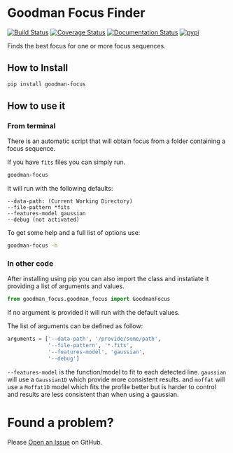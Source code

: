


# Goodman Focus Finder

[![Build Status](https://travis-ci.org/soar-telescope/goodman_focus.svg?branch=master)](https://travis-ci.org/soar-telescope/goodman_focus)
[![Coverage Status](https://coveralls.io/repos/github/soar-telescope/goodman_focus/badge.svg?branch=master)](https://coveralls.io/github/soar-telescope/goodman_focus?branch=master)
[![Documentation Status](https://readthedocs.org/projects/goodman-focus/badge/?version=latest)](https://goodman-focus.readthedocs.io/en/latest/?badge=latest)
[![pypi](https://img.shields.io/pypi/v/goodman_focus.svg?style=flat)](https://pypi.org/project/goodman-focus/)

Finds the best focus for one or more focus sequences.

## How to Install

```bash
pip install goodman-focus
```

## How to use it

### From terminal

There is an automatic script that will obtain focus from a folder containing
a focus sequence.

If you have `fits` files you can simply run.

```bash
goodman-focus
```

It will run with the following defaults:

```text
--data-path: (Current Working Directory)
--file-pattern *fits
--features-model gaussian
--debug (not activated)

```

To get some help and a full list of options use:

```bash
goodman-focus -h
```

### In other code

After installing using pip you can also import the class and instatiate it
providing a list of arguments and values.

```python
from goodman_focus.goodman_focus import GoodmanFocus
```

If no argument is provided it will run with the default values.

The list of arguments can be defined as follow:

```python
arguments = ['--data-path', '/provide/some/path',
             '--file-pattern', '*.fits',
             '--features-model', 'gaussian',
             '--debug']
```


``--features-model`` is the function/model to fit to each detected line. 
``gaussian`` will use a ```Gaussian1D``` which provide more consistent results.
and ``moffat`` will use a ```Moffat1D``` model which fits the profile better but 
is harder to control and results are less consistent than when using a gaussian.

# Found a problem?

Please [Open an Issue](https://github.com/soar-telescope/goodman_focus/issues) on
GitHub.